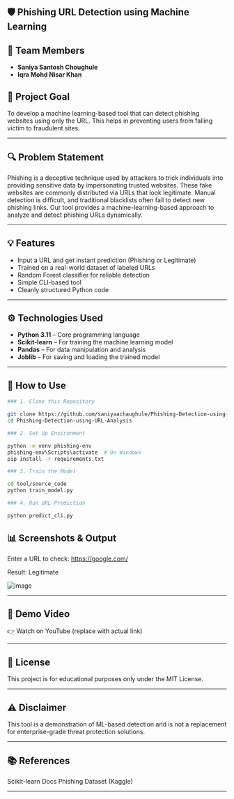 ## 🛡️ Phishing URL Detection using Machine Learning

## 👥 Team Members
- **Saniya Santosh Choughule**
- **Iqra Mohd Nisar Khan**

## 🧠 Project Goal
To develop a machine learning-based tool that can detect phishing websites using only the URL. This helps in preventing users from falling victim to fraudulent sites.

---

## 🔍 Problem Statement

Phishing is a deceptive technique used by attackers to trick individuals into providing sensitive data by impersonating trusted websites. These fake websites are commonly distributed via URLs that look legitimate. Manual detection is difficult, and traditional blacklists often fail to detect new phishing links. Our tool provides a machine-learning-based approach to analyze and detect phishing URLs dynamically.

---

## 💡 Features

- Input a URL and get instant prediction (Phishing or Legitimate)
- Trained on a real-world dataset of labeled URLs
- Random Forest classifier for reliable detection
- Simple CLI-based tool
- Cleanly structured Python code

---

## ⚙️ Technologies Used

- **Python 3.11** – Core programming language
- **Scikit-learn** – For training the machine learning model
- **Pandas** – For data manipulation and analysis
- **Joblib** – For saving and loading the trained model

---
## 🧪 How to Use
```bash
### 1. Clone this Repository

git clone https://github.com/saniyaachaughule/Phishing-Detection-using-URL-Analysis
cd Phishing-Detection-using-URL-Analysis

### 2. Set Up Environment

python -m venv phishing-env
phishing-env\Scripts\activate  # On Windows
pip install -r requirements.txt

### 3. Train the Model

cd tool/source_code
python train_model.py

### 4. Run URL Prediction

python predict_cli.py
```

## 📊 Screenshots & Output

Enter a URL to check: https://google.com/

Result: Legitimate

![image](https://github.com/user-attachments/assets/8bb42e88-126b-46b5-9b94-a8d376c5bbc1)

---

## 🎥 Demo Video
👉 Watch on YouTube (replace with actual link)

---

## 📄 License
This project is for educational purposes only under the MIT License.

---

## ⚠️ Disclaimer
This tool is a demonstration of ML-based detection and is not a replacement for enterprise-grade threat protection solutions.

---

## 📚 References
Scikit-learn Docs
Phishing Dataset (Kaggle)

---
